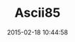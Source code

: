 ---
layout: post
title:  "Ascii85"
repo:   "datawraith/ascii85gem"
date:   2015-02-18 10:44:58
gemurl: http://rubyforge.org/projects/ascii85/
---